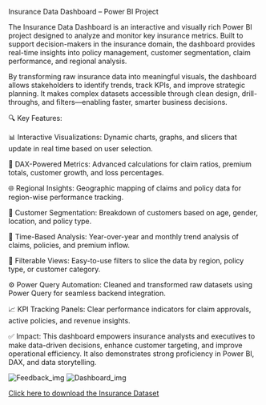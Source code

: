 


Insurance Data Dashboard – Power BI Project


The Insurance Data Dashboard is an interactive and visually rich Power BI project designed to analyze and monitor key insurance metrics. Built to support decision-makers in the insurance domain, the dashboard provides real-time insights into policy management, customer segmentation, claim performance, and regional analysis.

By transforming raw insurance data into meaningful visuals, the dashboard allows stakeholders to identify trends, track KPIs, and improve strategic planning. It makes complex datasets accessible through clean design, drill-throughs, and filters—enabling faster, smarter business decisions.


🔍 Key Features:


📊 Interactive Visualizations: Dynamic charts, graphs, and slicers that update in real time based on user selection.

🧮 DAX-Powered Metrics: Advanced calculations for claim ratios, premium totals, customer growth, and loss percentages.

🌐 Regional Insights: Geographic mapping of claims and policy data for region-wise performance tracking.

👥 Customer Segmentation: Breakdown of customers based on age, gender, location, and policy type.

📅 Time-Based Analysis: Year-over-year and monthly trend analysis of claims, policies, and premium inflow.

🔄 Filterable Views: Easy-to-use filters to slice the data by region, policy type, or customer category.

⚙️ Power Query Automation: Cleaned and transformed raw datasets using Power Query for seamless backend integration.

📈 KPI Tracking Panels: Clear performance indicators for claim approvals, active policies, and revenue insights.


✅ Impact:
This dashboard empowers insurance analysts and executives to make data-driven decisions, enhance customer targeting, and improve operational efficiency. It also demonstrates strong proficiency in Power BI, DAX, and data storytelling.



![Feedback_img](https://github.com/user-attachments/assets/4663caf7-3408-47c8-a931-6c1aced5095e)
![Dashboard_img](https://github.com/user-attachments/assets/15f99fc5-32de-4586-be96-e195fbffe6f2)




<a href="https://github.com/PriyankaSingh-1803/Data_Analytics_Projects/blob/main/InsuranceData.csv" target="_blank" download>Click here to download the Insurance Dataset</a>
